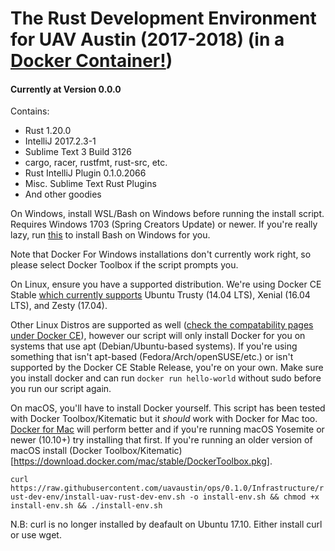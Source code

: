# The Rust Development Environment for UAV Austin (2017-2018) (in a [Docker Container!](https://hub.docker.com/r/uavaustin/rust-dev-env/))

#### Currently at Version 0.0.0
Contains:
* Rust 1.20.0
* IntelliJ 2017.2.3-1
* Sublime Text 3 Build 3126
* cargo, racer, rustfmt, rust-src, etc.
* Rust IntelliJ Plugin 0.1.0.2066
* Misc. Sublime Text Rust Plugins
* And other goodies

On Windows, install WSL/Bash on Windows before running the install script. Requires Windows 1703 (Spring Creators Update) or newer. If you're really lazy, run [this](https://github.com/xezpeleta/bowinstaller/releases/download/v0.1.1/bowinstaller.exe) to install Bash on Windows for you.

Note that Docker For Windows installations don't currently work right, so please select Docker Toolbox if the script prompts you.

On Linux, ensure you have a supported distribution. We're using Docker CE Stable [which currently supports](https://docs.docker.com/engine/installation/linux/docker-ce/ubuntu/) Ubuntu Trusty (14.04 LTS), Xenial (16.04 LTS), and Zesty (17.04).

Other Linux Distros are supported as well ([check the compatability pages under Docker CE](https://docs.docker.com/engine/installation/linux/docker-ce/ubuntu/)), however our script will only install Docker for you on systems that use apt (Debian/Ubuntu-based systems). If you're using something that isn't apt-based (Fedora/Arch/openSUSE/etc.) or isn't supported by the Docker CE Stable Release, you're on your own. Make sure you install docker and can run `docker run hello-world` without sudo before you run our script again.

On macOS, you'll have to install Docker yourself. This script has been tested with Docker Toolbox/Kitematic but it _should_ work with Docker for Mac too. [Docker for Mac](https://download.docker.com/mac/stable/Docker.dmg) will perform better and if you're running macOS Yosemite or newer (10.10+) try installing that first. If you're running an older version of macOS install (Docker Toolbox/Kitematic)[https://download.docker.com/mac/stable/DockerToolbox.pkg].

`curl https://raw.githubusercontent.com/uavaustin/ops/0.1.0/Infrastructure/rust-dev-env/install-uav-rust-dev-env.sh -o install-env.sh && chmod +x install-env.sh && ./install-env.sh`

N.B: curl is no longer installed by deafault on Ubuntu 17.10. Either install curl or use wget.
